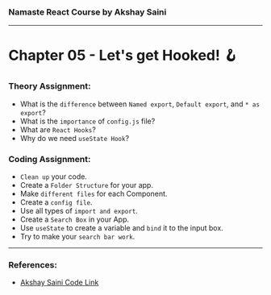 ### Namaste React Course by Akshay Saini
---

# Chapter 05 - Let's get Hooked! 🪝

### Theory Assignment:
- What is the `difference` between `Named export`, `Default export`, and `* as export`?
- What is the `importance` of `config.js` file?
- What are `React Hooks`?
- Why do we need `useState Hook`?


### Coding Assignment:
- `Clean up` your code.
- Create a `Folder Structure` for your app.
- Make `different files` for each Component.
- Create a `config file`.
- Use all types of `import and export`.
- Create a `Search Box` in your App.
- Use `useState` to create a variable and `bind` it to the input box.
- Try to make your `search bar work`.

---
### References:
- [Akshay Saini Code Link](https://bitbucket.org/namastedev/namaste-react-live/src/master/)